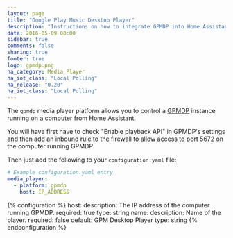 ```yaml
---
layout: page
title: "Google Play Music Desktop Player"
description: "Instructions on how to integrate GPMDP into Home Assistant."
date: 2016-05-09 08:00
sidebar: true
comments: false
sharing: true
footer: true
logo: gpmdp.png
ha_category: Media Player
ha_iot_class: "Local Polling"
ha_release: "0.20"
ha_iot_class: "Local Polling"
---
```



The `gpmdp` media player platform allows you to control a [GPMDP](http://www.googleplaymusicdesktopplayer.com/) instance running on a computer from Home Assistant.

You will have first have to check "Enable playback API" in GPMDP's settings and then add an inbound rule to the firewall to allow access to port 5672 on the computer running GPMDP.

Then just add the following to your `configuration.yaml` file:

```yaml
# Example configuration.yaml entry
media_player:
  - platform: gpmdp
    host: IP_ADDRESS
```

{% configuration %}
host:
  description: The IP address of the computer running GPMDP.
  required: true
  type: string
name:
  description: Name of the player.
  required: false
  default: GPM Desktop Player
  type: string
{% endconfiguration %}
